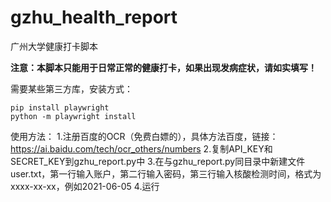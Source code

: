 # gzhu_health_report
广州大学健康打卡脚本

**注意：本脚本只能用于日常正常的健康打卡，如果出现发病症状，请如实填写！**

需要某些第三方库，安装方式：
```
pip install playwright
python -m playwright install
```

使用方法：
1.注册百度的OCR（免费白嫖的），具体方法百度，链接：https://ai.baidu.com/tech/ocr_others/numbers
2.复制API_KEY和SECRET_KEY到gzhu_report.py中
3.在与gzhu_report.py同目录中新建文件user.txt，第一行输入账户，第二行输入密码，第三行输入核酸检测时间，格式为xxxx-xx-xx，例如2021-06-05
4.运行
